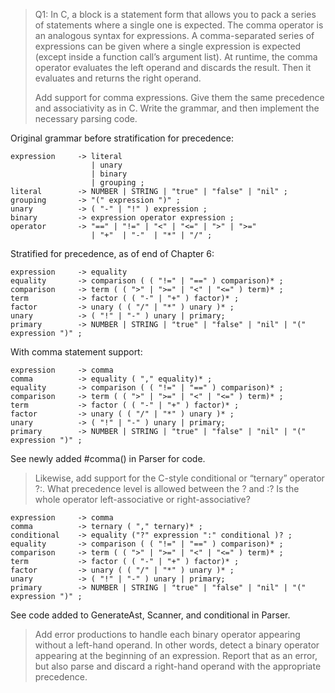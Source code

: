 > Q1: In C, a block is a statement form that allows you to pack a series of statements where a single one is expected. The comma operator is an analogous syntax for expressions. A comma-separated series of expressions can be given where a single expression is expected (except inside a function call’s argument list). At runtime, the comma operator evaluates the left operand and discards the result. Then it evaluates and returns the right operand.
>
> Add support for comma expressions. Give them the same precedence and associativity as in C. Write the grammar, and then implement the necessary parsing code.

Original grammar before stratification for precedence:

```
expression     -> literal
                  | unary
                  | binary
                  | grouping ;
literal        -> NUMBER | STRING | "true" | "false" | "nil" ;
grouping       -> "(" expression ")" ;
unary          -> ( "-" | "!" ) expression ;
binary         -> expression operator expression ;
operator       -> "==" | "!=" | "<" | "<=" | ">" | ">="
                  | "+"  | "-"  | "*" | "/" ;
```

Stratified for precedence, as of end of Chapter 6:

```
expression     -> equality
equality       -> comparison ( ( "!=" | "==" ) comparison)* ;
comparison     -> term ( ( ">" | ">=" | "<" | "<=" ) term)* ;
term           -> factor ( ( "-" | "+" ) factor)* ;
factor         -> unary ( ( "/" | "*" ) unary )* ;
unary          -> ( "!" | "-" ) unary | primary;
primary        -> NUMBER | STRING | "true" | "false" | "nil" | "(" expression ")" ;
```

With comma statement support:

```
expression     -> comma
comma          -> equality ( "," equality)* ;
equality       -> comparison ( ( "!=" | "==" ) comparison)* ;
comparison     -> term ( ( ">" | ">=" | "<" | "<=" ) term)* ;
term           -> factor ( ( "-" | "+" ) factor)* ;
factor         -> unary ( ( "/" | "*" ) unary )* ;
unary          -> ( "!" | "-" ) unary | primary;
primary        -> NUMBER | STRING | "true" | "false" | "nil" | "(" expression ")" ;
```

See newly added #comma() in Parser for code.

> Likewise, add support for the C-style conditional or “ternary” operator ?:. What precedence level is allowed between the ? and :? Is the whole operator left-associative or right-associative?

```
expression     -> comma
comma          -> ternary ( "," ternary)* ;
conditional    -> equality ("?" expression ":" conditional )? ;
equality       -> comparison ( ( "!=" | "==" ) comparison)* ;
comparison     -> term ( ( ">" | ">=" | "<" | "<=" ) term)* ;
term           -> factor ( ( "-" | "+" ) factor)* ;
factor         -> unary ( ( "/" | "*" ) unary )* ;
unary          -> ( "!" | "-" ) unary | primary;
primary        -> NUMBER | STRING | "true" | "false" | "nil" | "(" expression ")" ;
```

See code added to GenerateAst, Scanner, and conditional in Parser.

> Add error productions to handle each binary operator appearing without a left-hand operand. In other words, detect a binary operator appearing at the beginning of an expression. Report that as an error, but also parse and discard a right-hand operand with the appropriate precedence.
